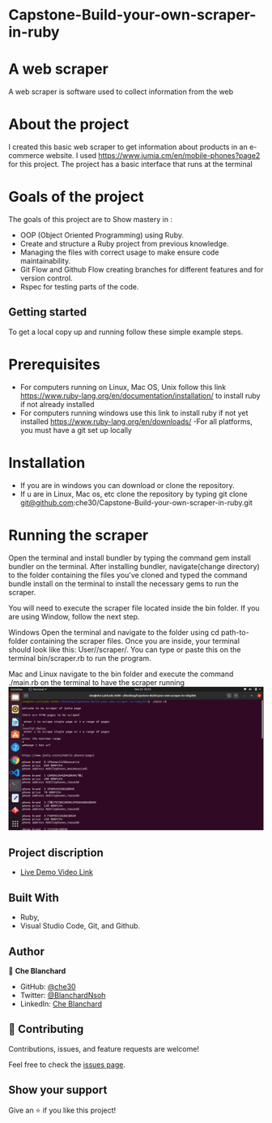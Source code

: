 # Capstone-Build-your-own-scraper-in-ruby
# A web scraper
A web scraper is software used to collect information from the web
# About the project
I created this basic web scraper to get information about products in an e-commerce website. I used https://www.jumia.cm/en/mobile-phones?page2 for this project. The project has a basic interface that runs at the terminal 

# Goals of the project
The goals of this project are to Show mastery in :
- OOP (Object Oriented Programming) using Ruby.
- Create and structure a Ruby project from previous knowledge.
- Managing the files with correct usage to make ensure code maintainability.
- Git Flow and Github Flow creating branches for different features and for version control.
- Rspec for testing parts of the code.
## Getting started
To get a local copy up and running follow these simple example steps.

# Prerequisites
- For computers running on Linux, Mac OS, Unix follow this link https://www.ruby-lang.org/en/documentation/installation/  to install ruby if not already installed
-  For computers running windows use this link to install ruby if not yet installed https://www.ruby-lang.org/en/downloads/
-For all platforms, you must have a git set up locally
# Installation
- If you are in windows you can download or clone the repository.
- If u are in Linux, Mac os, etc clone the repository by typing git clone git@github.com:che30/Capstone-Build-your-own-scraper-in-ruby.git

# Running the scraper
Open the terminal and install bundler by typing the command gem install bundler on the terminal. After installing bundler, navigate(change directory) to the folder containing the files you've cloned and typed the command bundle install on the terminal to install the necessary gems to run the scraper.

You will need to execute the scraper file located inside the bin folder. If you are using Window, follow the next step.

Windows
Open the terminal and navigate to the folder using cd path-to-folder containing the scraper files. Once you are inside, your terminal should look like this: User//scraper/. You can type or paste this on the terminal bin/scraper.rb to run the program.

Mac and Linux
navigate to the bin folder and execute the command ./main.rb on the terminal to have the scraper running
![screenshot](./assets/images/scraper.png)

## Project discription
- [Live Demo Video Link](https://www.loom.com/share/5c1203c8f09e438ea342db875eaf8b1c)

## Built With

- Ruby,
- Visual Studio Code, Git, and Github.


## Author

👤 **Che Blanchard**

- GitHub: [@che30](https://github.com/che30)
- Twitter: [@BlanchardNsoh](https://twitter.com/che55085128 )
- LinkedIn: [Che Blanchard](https://www.linkedin.com/in/che-nsoh-9455271b0/)

## 🤝 Contributing

Contributions, issues, and feature requests are welcome!

Feel free to check the [issues page](issues/).

## Show your support

Give an ⭐️ if you like this project!